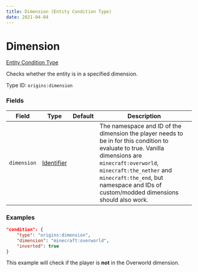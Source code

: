 ```yaml
---
title: Dimension (Entity Condition Type)
date: 2021-04-04
---
```


# Dimension

[Entity Condition Type](../entity_condition_types.md)

Checks whether the entity is in a specified dimension.

Type ID: `origins:dimension`


### Fields

Field  | Type | Default | Description
-------|------|---------|-------------
`dimension` | [Identifier](../data_types/identifier.md) | |  The namespace and ID of the dimension the player needs to be in for this condition to evaluate to true. Vanilla dimensions are `minecraft:overworld`, `minecraft:the_nether` and `minecraft:the_end`, but namespace and IDs of custom/modded dimensions should also work.


### Examples

```json
"condition": {
    "type": "origins:dimension",
    "dimension": "minecraft:overworld",
    "inverted": true
}
```

This example will check if the player is **not** in the Overworld dimension.
